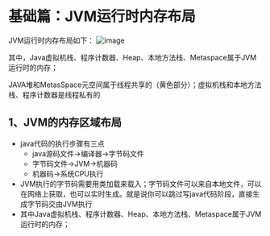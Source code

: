 # 基础篇：JVM运行时内存布局

JVM运行时内存布局如下：
![image](https://user-images.githubusercontent.com/13992911/115152364-5ddfe600-a0a3-11eb-9c90-a805dfa14cb0.png)

其中，Java虚拟机栈、程序计数器、Heap、本地方法栈、Metaspace属于JVM运行时的内存；

JAVA堆和MetasSpace元空间属于线程共享的（黄色部分）；虚拟机栈和本地方法栈、程序计数器是线程私有的


## 1、JVM的内存区域布局
* java代码的执行步骤有三点
   * java源码文件->编译器->字节码文件
   * 字节码文件->JVM->机器码
   * 机器码->系统CPU执行
* JVM执行的字节码需要用类加载来载入；字节码文件可以来自本地文件，可以在网络上获取，也可以实时生成。就是说你可以跳过写java代码阶段，直接生成字节码交由JVM执行
* 其中Java虚拟机栈、程序计数器、Heap、本地方法栈、Metaspace属于JVM运行时的内存；
